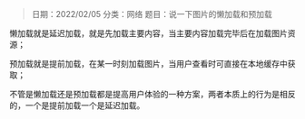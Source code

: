 > 日期：2022/02/05
分类：网络
题目：说一下图片的懒加载和预加载

懒加载就是延迟加载，就是先加载主要内容，当主要内容加载完毕后在加载图片资源；

预加载就是提前加载，在某一时刻加载图片，当用户查看时可直接在本地缓存中获取；

不管是懒加载还是预加载都是提高用户体验的一种方案，两者本质上的行为是相反的，一个是提前加载一个是延迟加载。

